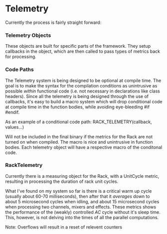  # Telemetry
 
 Currently the process is fairly straight forward:
 
 ### Telemetry Objects
 
 These objects are built for specific parts of the framework. They setup callbacks in the object, which are then called to pass types of metrics back for processing.
 
 ### Code Paths
 
 The Telemetry system is being designed to be optional at compile time. The goal is to make the syntax for the compilation conditions as unintrusive as possible *within* functional code (i.e. not necessary in declarations like class headers). Since all the telemetry is being designed through the use of callbacks, it's easy to build a macro system which will drop conditional code at compile time in the function bodies, while avoiding eye-bleeding #if #endif.
 
As an example of a conditional code path:
RACK_TELEMETRY(callback, values...)

Will not be included in the final binary if the metrics for the Rack are not turned on when compiled. The macro is nice and unintrusive in function bodies. Each telemetry object will have a respective macro of the conditonal code.

 
 ### RackTelemetry
 
 Currently there is a measuring object for the Rack, with a UnitCycle metric, resulting in processing the duration of rack unit cycles.
 
 What I've found on my system so far is there is a critical warm up cycle (usually about 60-70 milliseconds), then after that it *averages* down to about 5 microsecond cycles when idling, and about 15 microsecond cycles when processing two channels, mixers and effects. These metrics shows the performance of the (weakly) controlled *AC* cycle without it's sleep time. This, however, is not delving into the times of all the parallel computations.
 
 Note: Overflows will result in a reset of relevent counters
